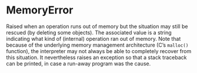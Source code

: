 # MemoryError

Raised when an operation runs out of memory but the situation may still be rescued (by deleting some objects). The associated value is a string indicating what kind of (internal) operation ran out of memory. Note that because of the underlying memory management architecture (C’s `malloc()` function), the interpreter may not always be able to completely recover from this situation. It nevertheless raises an exception so that a stack traceback can be printed, in case a run-away program was the cause.